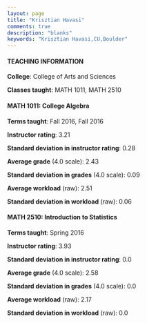 ```yaml
---
layout: page
title: "Krisztian Havasi" 
comments: true
description: "blanks"
keywords: "Krisztian Havasi,CU,Boulder"
---
```

<head>
<script src="https://ajax.googleapis.com/ajax/libs/jquery/2.1.3/jquery.min.js"></script>
<script src="https://dl.dropboxusercontent.com/s/pc42nxpaw1ea4o9/highcharts.js?dl=0"></script>
<!-- <script src="../assets/js/highcharts.js"></script> -->
<style type="text/css">@font-face {
	font-family: "Bebas Neue";
	src: url(https://www.filehosting.org/file/details/544349/BebasNeue Regular.otf) format("opentype");
	}
	h1.Bebas { 
		font-family: "Bebas Neue", Verdana, Tahoma;
	}
</style>
</head>
	   
#### TEACHING INFORMATION

**College**: College of Arts and Sciences

**Classes taught**: MATH 1011, MATH 2510

#### MATH 1011: College Algebra

**Terms taught**: Fall 2016, Fall 2016

**Instructor rating**: 3.21

**Standard deviation in instructor rating**: 0.28

**Average grade** (4.0 scale): 2.43

**Standard deviation in grades** (4.0 scale): 0.09

**Average workload** (raw): 2.51

**Standard deviation in workload** (raw): 0.06

#### MATH 2510: Introduction to Statistics

**Terms taught**: Spring 2016

**Instructor rating**: 3.93

**Standard deviation in instructor rating**: 0.0

**Average grade** (4.0 scale): 2.58

**Standard deviation in grades** (4.0 scale): 0.0

**Average workload** (raw): 2.17

**Standard deviation in workload** (raw): 0.0

